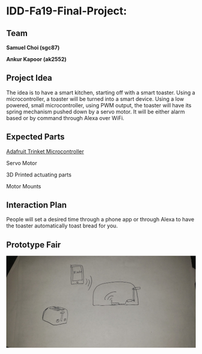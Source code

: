 # IDD-Fa19-Final-Project: 

## Team

**Samuel Choi (sgc87)**

**Ankur Kapoor (ak2552)** 

## Project Idea

The idea is to have a smart kitchen, starting off with a smart toaster. Using a microcontroller, a toaster will be turned into 
a smart device. Using a low powered, small microcontroller, using PWM output, the toaster will have its spring mechanism 
pushed down by a servo motor. It will be either alarm based or by command through Alexa over WiFi. 

## Expected Parts

[Adafruit Trinket Microcontroller](https://www.adafruit.com/product/1501)

Servo Motor

3D Printed actuating parts

Motor Mounts

## Interaction Plan

People will set a desired time through a phone app or through Alexa to have the toaster automatically toast bread for you. 

## Prototype Fair

![Sketch of Project](https://github.com/sgc87/Interactive-Lab-Hub/blob/master/Final%20Project/sketch.jpg)
